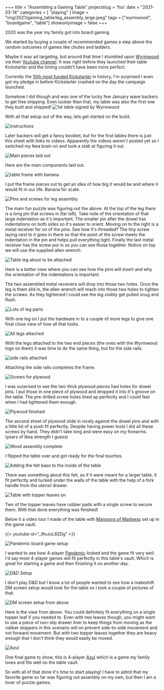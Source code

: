 +++
title = "Assembling a Gaming Table"
projectslug = 'foo'
date = "2021-03-14"
categories = [ "playing" ]
image = "img/2021/gaming_table/leg_assembly_large.jpeg"
tags = ["wyrmwood", "boardgame", "table"]
showonlyimage = false
+++

2020 was the year my family got into board gaming
<!--more-->

We started by buying a couple of recommended games a step above the random outcomes of games like chutes and ladders.

Maybe it was ad targeting, but around that time I stumbled upon [Wyrmwood](https://wyrmwoodgaming.com/) via their 
[Youtube channel](https://www.youtube.com/channel/UCSFgPTDfE5lAtopgqW8UnbA). It was right before they launched their table
Kickstarter and the timing couldn't have been more perfect.

Currently the [10th most funded Kickstarter](https://www.kickstarter.com/projects/wyrmwood/modular-gaming-table/description) in
history, I'm surprised I even got my pledge in before Kickstarter crashed on the day the campaign launched.

Somehow I did though and was one of the lucky few January wave backers to get free shipping. Even luckier than that, my table was
also the first one they built and shipped!
![1st table signed by Wyrmwood](/img/2021/gaming_table/signed_table_number_1.jpeg)

With all that setup out of the way, lets get started on the build.

![instructions](/img/2021/gaming_table/instructions.jpeg)

Later backers will get a fancy booklet, but for the first tables there is just this sheet with links to videos. Apparently the
videos weren't posted yet so I switched my Ikea brain on and took a stab at figuring it out.

![Main pieces laid out](/img/2021/gaming_table/pieces_up_close.jpeg)

Here are the main components laid out.

![table frame with banana](/img/2021/gaming_table/banana_for_scale.jpeg)

I put the frame pieces out to get an idea of how big it would be and where it would fit in our life. Banana for scale.

![Pins and screws for leg assembly](/img/2021/gaming_table/pins_and_pieces.jpeg)

The main fun puzzle was figuring out the above. At the top of the leg there is a long pin that screws in (far left). Take note of the
orientation of that large indentation as it's important. The smaller pin after the dowel has indentations on both sides so it's
easier to orient. Moving on to the right is a metal receiver for on of the pins. See how it's threaded? The tiny screw laying next
to it goes in there so that the point of the screw meets the indentation in the pin and helps pull everything tight. Finally the
last metal receiver has the screw put in so you can see those together. Notice on top we will use the supplied allen wrench.

![Table leg about to be attached](/img/2021/gaming_table/inserting_leg.jpeg)

Here is a better view where you can see how the pins will insert and why the orientation of the indentations is important.

The two assembled metal receivers will drop into those two holes. Once the leg is them slid in, the allen wrench will reach into
those two holes to tighten the screws. As they tightened I could see the leg visibly get pulled snug and flush.

![Lots of leg parts](/img/2021/gaming_table/leg_assembly.jpeg)

With one leg on I put the hardware in to a couple of more legs to give one final close view of how all that looks.

![All legs attached](/img/2021/gaming_table/legs_assembled.jpeg)

With the legs attached to the two end pieces (the ones with the Wyrmwood logo on them) it was time to do the same thing, but for
the side rails.

![side rails attached](/img/2021/gaming_table/frame_assembled.jpeg)

Attaching the side rails completes the frame.

![Screws for plywood](/img/2021/gaming_table/screws_for_plywood.jpeg)

I was surprised to see the two thick plywood pieces had holes for dowel pins. I put those in one piece of plywood and dropped it
into it's groove on the table. The pre-drilled screw holes lined up perfectly and I could feel when I had tightened them enough.

![Plywood finished](/img/2021/gaming_table/plywood_bottom_on.jpeg)

The second sheet of plywood slide in nicely against the dowel pins and with a little bit of a push fit perfectly. Despite having
power tools I did all these screws by hand. They didn't take long and were easy on my forearms. (years of Ikea strength I guess)

![Wood assembly complete](/img/2021/gaming_table/table_assembled.jpeg)

I flipped the table over and got ready for the final touches.

![Adding the felt base to the inside of the table](/img/2021/gaming_table/felt_insert.jpeg)

There was something about this felt, as if it were meant for a larger table. It fit perfectly and tucked under the walls of the
table with the help of a fork handle from the utensil drawer.

![Table with topper leaves on](/img/2021/gaming_table/table_with_topper.jpeg)

Two of the topper leaves have rubber pads with a single screw to secure them. With that done everything was finished!

Below it a video tour I made of the table with [Mansions of Madness](https://boardgamegeek.com/boardgame/205059/mansions-madness-second-edition) set up in the game vault.

{{< youtube id="_lKvJuL82Dg" >}}

![Pandemic board game setup](/img/2021/gaming_table/pandemic_setup.jpeg)

I wanted to see how 4-player [Pandemic](https://boardgamegeek.com/boardgame/30549/pandemic) looked and the game fit very well. I'd
say most 4-player games will fit perfectly in this table's vault. Which is great for starting a game and then finishing it on
another day.

![D&D Setup](/img/2021/gaming_table/DM_setup.jpeg)

I don't play D&D but I know a lot of people wanted to see how a makeshift DM screen setup would look for the table so I took a
couple of pictures of that.

![DM screen setup from above](/img/2021/gaming_table/DM_setup_above.jpeg)

Here is the view from above. You could definitely fit everything on a single topper leaf if you needed to. Even with two leaves
though, you might want to use a piece of non-slip drawer liner to keep things from moving as the rubber stoppers in this scenario
will on prevent side-to-side movement and not forward movement. But with two topper leaves together they are heavy enough that I
don't think they would easily be moved.

![Azul](/img/2021/gaming_table/azul_setup.jpeg)

One final game to show, this is 4-player [Azul](https://boardgamegeek.com/boardgame/230802/azul) which is a game my family loves
and fits well on the table vault.

So with all of that done it's time to start playing! I have to admit that my favorite game so far was figuring out assembly on my
own, but then I am a lover of puzzle games.

